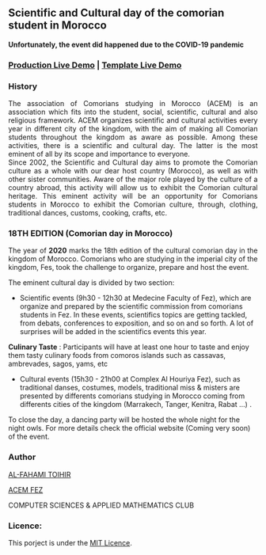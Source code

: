 ## Scientific and Cultural day of the comorian student in Morocco

**Unfortunately, the event did happened due to the COVID-19 pandemic**

### [Production Live Demo](http://acemtech.org/jsc-fes-2021/) | [Template Live Demo](https://alfahami.github.io/jsc-fes-2020-template/)

### History

<p style="text-align: justify">The association of Comorians studying in Morocco (ACEM) is an association which fits into the student, social, scientific, cultural and also religious framework. ACEM organizes scientific and cultural activities every year in different city of the kingdom, with the aim of making all Comorian students throughout the kingdom as aware as possible. Among these activities, there is a scientific and cultural day. The latter is the most eminent of all by its scope and importance to everyone.<br>
Since 2002, the Scientific and Cultural day aims to promote the Comorian culture as a whole with our dear host country (Morocco), as well as with other sister communities. Aware of the major role played by the culture of a country abroad, this activity will allow us to exhibit the Comorian cultural heritage. This eminent activity will be an opportunity for Comorians students in Morocco to exhibit the Comorian culture, through, clothing, traditional dances, customs, cooking, crafts, etc.
</p>

### 18TH EDITION (Comorian day in Morocco)
<p style="text-align: justify">The year of <b>2020</b> marks the 18th edition of the cultural comorian day in the kingdom of Morocco. Comorians who are studying in the imperial city of the kingdom, Fes, took the challenge to organize, prepare and host the event. <br></p>

The eminent cultural day is divided by two section: 
  * Scientific events (9h30 - 12h30 at Medecine Faculty of Fez), which are organize and prepared by the scientific commission from comorians students in Fez.
In these events, scientifics topics are getting tackled, from debats, conferences to exposition, and so on and so forth. 
A lot of surprises will be added in the scientifics events this year.

**Culinary Taste** : Participants will have at least one hour to taste and enjoy them tasty culinary foods from comoros islands such as cassavas, ambrevades, sagos, yams, etc
  * Cultural events (15h30 - 21h00 at Complex Al Houriya Fez), such as traditional danses, costumes, models, traditional miss & misters are presented by differents comorians studying in Morocco coming from differents cities of the kingdom (Marrakech, Tanger, Kenitra, Rabat ...) .
  
To close the day, a dancing party will be hosted the whole night for the night owls.
For more details check the official website (Coming very soon) of the event.

 ### Author
 [AL-FAHAMI TOIHIR](https://alfahami.github.io/ "Resume")
 
 [ACEM FEZ](http://www.acemfes.com "Coming Soon")
 
 COMPUTER SCIENCES & APPLIED MATHEMATICS CLUB
 
 ### Licence: 
 This porject is under the [MIT Licence](https://opensource.org/licenses/MIT).

